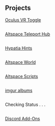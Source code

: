 <h2 id="projects">Projects</h2>
<p><a href="/ovrtoggle">Oculus VR Toggle</a></p><hr style="height:1px; visibility:hidden;" />
<p><a href="/althub">Altspace Teleport Hub</a></p><hr style="height:1px; visibility:hidden;" />
<p><a href="/hypatia">Hypatia Hints</a></p><hr style="height:1px; visibility:hidden;" />
<!--<p><a href="/worms">Worms Live Stream</a></p>
<iframe id="wormsembed" allow="autoplay; encrypted-media" style="max-width:100%;height:320px;width:570px;border: 0px" allowfullscreen></iframe><hr style="height:1px; visibility:hidden;" />-->
<p><a href="https://account.altvr.com/worlds/954689156213113037">Altspace World</a></p><hr style="height:1px; visibility:hidden;" />
<p><a href="/AltspaceVR/">Altspace Scripts</a></p><hr style="height:1px; visibility:hidden;" />
<p><a href="https://lunartiger69.imgur.com/" target="_blank">imgur albums</a></p><hr style="height:1px; visibility:hidden;" />
<p id="fileserver">Checking Status . . .</p><hr style="height:1px; visibility:hidden;" />
<p><a href='/Discord'>Discord Add-Ons</a></p>

<script type='text/javascript'>
	function isSiteOnline(url,callback) {
		// try to load favicon
		var timer = setTimeout(function(){
		// timeout after 5 seconds
		callback(false);
	},5000)

	var img = document.createElement("img");
	img.onload = function() {
		clearTimeout(timer);
		callback(true);
	}

	img.onerror = function() {
		clearTimeout(timer);
		callback(false);
	}

	img.src = url+"/favicon.ico";
	}

	isSiteOnline("http://lunar.zapto.org",function(found){
		if(found){document.getElementById('fileserver').text = "<a href='http://lunar.zapto.org'>File Server</a>"}
		else{document.getElementById('fileserver').text = "File Server is down :("}
	})
</script>
<!--<script src="https://www.gstatic.com/firebasejs/5.1.0/firebase-app.js"></script>
<script src="https://www.gstatic.com/firebasejs/5.1.0/firebase-database.js"></script>
<script>
	// Initialize Firebase
	var config = {
		databaseURL: "https://worms-68137.firebaseio.com",
	};
	firebase.initializeApp(config);
	var database = firebase.database();
	var state = database.ref('state');
	state.on('value', (function(snapshot) {
		var stateVal = snapshot.val();
		var id = database.ref('id');
		id.on('value', (function(snapshot) {
			var idVal = snapshot.val();
			if(!stateVal){
				document.getElementById('wormsembed').src = "https://www.youtube.com/embed/dQw4w9WgXcQ";
			}
			else{
				document.getElementById('wormsembed').src = "https://www.youtube.com/embed/"+idVal;
			}
		}));
	}));
</script>-->